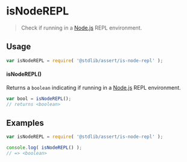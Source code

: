 # isNodeREPL

> Check if running in a [Node.js][node-js] REPL environment.

<section class="usage">

## Usage

```javascript
var isNodeREPL = require( '@stdlib/assert/is-node-repl' );
```

#### isNodeREPL()

Returns a `boolean` indicating if running in a [Node.js][node-js] REPL environment.

```javascript
var bool = isNodeREPL();
// returns <boolean>
```

</section>

<!-- /.usage -->

<section class="examples">

## Examples

<!-- eslint no-undef: "error" -->

```javascript
var isNodeREPL = require( '@stdlib/assert/is-node-repl' );

console.log( isNodeREPL() );
// => <boolean>
```

</section>

<!-- /.examples -->

<section class="links">

[node-js]: https://nodejs.org/en/

</section>

<!-- /.links -->
